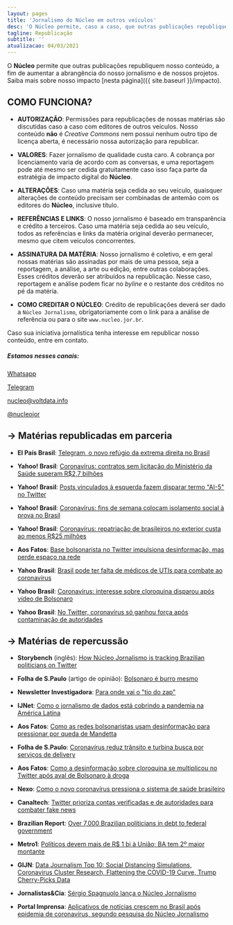 ```yaml
---
layout: pages
title: 'Jornalismo do Núcleo em outros veículos'
desc: 'O Núcleo permite, caso a caso, que outras publicações republiquem nosso conteúdo, a fim de aumentar a abrangência do nosso jornalismo.'
tagline: Republicação
subtitle: ''
atualizacao: 04/03/2021
---
```


O **Núcleo** permite que outras publicações republiquem nosso conteúdo, a fim de aumentar a abrangência do nosso jornalismo e de nossos projetos. Saiba mais sobre nosso impacto [nesta página]({{ site.baseurl }}/impacto).

## COMO FUNCIONA?

- **AUTORIZAÇÃO**: Permissões para republicações de nossas matérias são discutidas caso a caso com editores de outros veículos. Nosso conteúdo **não** é _Creative Commons_ nem possui nenhum outro tipo de licença aberta, é necessário nossa autorização para republicar.  

- **VALORES**: Fazer jornalismo de qualidade custa caro. A cobrança por licenciamento varia de acordo com as conversas, e uma reportagem pode até mesmo ser cedida gratuitamente caso isso faça parte da estratégia de impacto digital do **Núcleo**.

- **ALTERAÇÕES**: Caso uma matéria seja cedida ao seu veículo, quaisquer alterações de conteúdo precisam ser combinadas de antemão com os editores do **Núcleo**, inclusive título.

- **REFERÊNCIAS E LINKS**: O nosso jornalismo é baseado em transparência e crédito a terceiros. Caso uma matéria seja cedida ao seu veículo, todos as referências e links da matéria original deverão permanecer, mesmo que citem veículos concorrentes.

- **ASSINATURA DA MATÉRIA**: Nosso jornalismo é coletivo, e em geral nossas matérias são assinadas por mais de uma pessoa, seja a reportagem, a análise, a arte ou edição, entre outras colaborações. Esses créditos deverão ser atribuídos na republicação. Nesse caso, reportagem e análise podem ficar no _byline_ e o restante dos créditos no pé da matéria.

- **COMO CREDITAR O NÚCLEO**: Crédito de republicações deverá ser dado a `Núcleo Jornalismo`, obrigatoriamente com o link para a análise de referência ou para o site `www.nucleo.jor.br`.

Caso sua iniciativa jornalística tenha interesse em republicar nosso conteúdo, entre em contato.

##### Estamos nesses canais:

<i class="fab fa-whatsapp"></i> [Whatsapp](https://wa.me/5511934441844)

<i class="fab fa-telegram"></i> [Telegram](https://t.me/nucleojor )

<i class="far fa-envelope"></i> [nucleo@voltdata.info](mailto:nucleo@voltdata.info)

<i class="fab fa-twitter"></i> [@nucleojor](https://twitter.com/nucleojor)


## &#8594; Matérias republicadas em parceria

* __El País Brasil__: [Telegram, o novo refúgio da extrema direita no Brasil](https://brasil.elpais.com/brasil/2021-02-21/telegram-o-novo-refugio-da-extrema-direita.html)

* __Yahoo! Brasil__: [Coronavírus: contratos sem licitação do Ministério da Saúde superam R$2,7 bilhões](https://br.noticias.yahoo.com/coronavirus-contratos-sem-licitacao-do-ministerio-da-saude-superam-r-27-bilhoes-210946831.html)

* __Yahoo! Brasil__: [Posts vinculados à esquerda fazem disparar termo "AI-5" no Twitter](https://br.noticias.yahoo.com/posts-vinculados-a-esquerda-fazem-disparar-termo-ai-5-no-twitter-220914533.html)

* __Yahoo! Brasil__: [Coronavírus: fins de semana colocam isolamento social à prova no Brasil](https://br.noticias.yahoo.com/coronavirus-fins-de-semana-colocam-isolamento-social-a-prova-no-brasil-202636598.html)

* __Yahoo! Brasil__: [Coronavírus: repatriação de brasileiros no exterior custa ao menos R$25 milhões](https://br.noticias.yahoo.com/coronavirus-repatriacao-de-brasileiros-no-exterior-custa-ao-menos-r-25-milhoes-210430844.html)

* __Aos Fatos__: [Base bolsonarista no Twitter impulsiona desinformação, mas perde espaço na rede](https://aosfatos.org/noticias/base-bolsonarista-no-twitter-impulsiona-desinformacao-mas-perde-espaco-na-rede/)

* __Yahoo Brasil__: [Brasil pode ter falta de médicos de UTIs para combate ao coronavírus](https://br.noticias.yahoo.com/brasil-pode-ter-falta-de-medicos-de-ut-is-para-combate-ao-coronavirus-213144441.html)

*  __Yahoo Brasil__: [Coronavírus: interesse sobre cloroquina disparou após vídeo de Bolsonaro](https://br.noticias.yahoo.com/coronavirus-interesse-sobre-cloroquina-disparou-apos-video-de-bolsonaro-220342444.html)

*  __Yahoo Brasil__: [No Twitter, coronavírus só ganhou força após contaminação de autoridades](https://br.noticias.yahoo.com/no-twitter-coronavirus-so-ganhou-forca-apos-contaminacao-de-autoridades-022439916.html)

## &#8594; Matérias de repercussão

* __Storybench__ (inglês): [How Núcleo Jornalismo is tracking Brazilian politicians on Twitter](https://www.storybench.org/how-nucleo-jornalismo-is-tracking-brazilian-politicians-on-twitter/)

* __Folha de S.Paulo__ (artigo de opinião): [Bolsonaro é burro mesmo](https://www1.folha.uol.com.br/colunas/helioschwartsman/2020/04/bolsonaro-e-burro-mesmo.shtml?utm_source=whatsapp&utm_medium=social&utm_campaign=compwa)

* __Newsletter Investigadora__: [Para onde vai o "tio do zap"](https://investigadora.substack.com/p/6-malha-fina-para-compras-publicas)

* __IJNet__: [Como o jornalismo de dados está cobrindo a pandemia na América Latina](https://ijnet.org/pt-br/story/como-o-jornalismo-de-dados-est%C3%A1-cobrindo-pandemia-na-am%C3%A9rica-latina)

* __Aos Fatos__: [Como as redes bolsonaristas usam desinformação para pressionar por queda de Mandetta](https://aosfatos.org/noticias/como-as-redes-bolsonaristas-usam-desinformacao-para-pressionar-por-queda-de-Mandetta/)

* __Folha de S.Paulo__: [Coronavírus reduz trânsito e turbina busca por serviços de delivery](https://www1.folha.uol.com.br/cotidiano/2020/03/coronavirus-reduz-transito-e-turbina-busca-por-servicos-de-delivery.shtml)

*  __Aos Fatos__: [Como a desinformação sobre cloroquina se multiplicou no Twitter após aval de Bolsonaro à droga](https://aosfatos.org/noticias/como-desinformacao-sobre-cloroquina-se-multiplicou-no-twitter-apos-aval-de-bolsonaro-droga/)

*  __Nexo__: [Como o novo coronavírus pressiona o sistema de saúde brasileiro](https://www.nexojornal.com.br/expresso/2020/03/12/Como-o-novo-coronav%C3%ADrus-pressiona-o-sistema-de-sa%C3%BAde-brasileiro)

*  __Canaltech__: [Twitter prioriza contas verificadas e de autoridades para combater fake news](https://canaltech.com.br/redes-sociais/twitter-prioriza-perfis-verificados-e-autoridades-fake-news-coronavirus-162194/)

*  __Brazilian Report__: [Over 7,000 Brazilian politicians in debt to federal government](https://brazilian.report/power/2020/01/28/brazilian-politicians-debt-federal-government/)

*  __Metro1__: [Políticos devem mais de R$ 1 bi à União; BA tem 2º maior montante](https://www.metro1.com.br/noticias/politica/86520,politicos-devem-mais-de-r-1-bi-a-uniao-ba-tem-2o-maior-montante)

*  __GIJN__: [Data Journalism Top 10: Social Distancing Simulations, Coronavirus Cluster Research, Flattening the COVID-19 Curve, Trump Cherry-Picks Data](https://gijn.org/2020/03/19/data-journalism-top-10-social-distancing-simulations-coronavirus-cluster-research-flattening-the-covid-19-curve-trump-cherry-picks-data/)

*  __Jornalistas&Cia__: [Sérgio Spagnuolo lança o Núcleo Jornalismo](http://www.jornalistasecia.com.br/edicoes/jornalistasecia1238mp08.pdf)

* __Portal Imprensa__: [Aplicativos de notícias crescem no Brasil após epidemia de coronavírus, segundo pesquisa do Núcleo Jornalismo](http://portalimprensa.com.br/noticias/ultimas_noticias/83379/aplicativos+de+noticias+crescem+no+brasil+apos+epidemia+de+coronavirus+segundo+pesquisa+do+nucleo+jornalismo)
